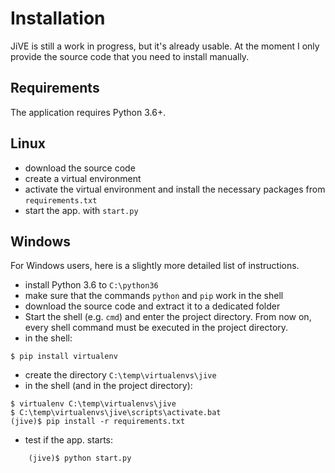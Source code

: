 Installation
============

JiVE is still a work in progress, but it's already usable. At the
moment I only provide the source code that you need to install
manually.

Requirements
------------

The application requires Python 3.6+.

Linux
-----

* download the source code
* create a virtual environment
* activate the virtual environment and install the necessary packages from `requirements.txt`
* start the app. with `start.py`

Windows
-------

For Windows users, here is a slightly more detailed list of instructions.

* install Python 3.6 to `C:\python36`
* make sure that the commands `python` and `pip` work in the shell
* download the source code and extract it to a dedicated folder
* Start the shell (e.g. `cmd`) and enter the project directory.
  From now on, every shell command must be executed in the project directory.
* in the shell:
```
$ pip install virtualenv
```
* create the directory `C:\temp\virtualenvs\jive`
* in the shell (and in the project directory):
```
$ virtualenv C:\temp\virtualenvs\jive
$ C:\temp\virtualenvs\jive\scripts\activate.bat
(jive)$ pip install -r requirements.txt
```
* test if the app. starts:
```
    (jive)$ python start.py
```
